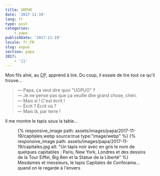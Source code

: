 ```yaml
---
title: UOPUO
date: '2017-11-19'
lang: fr
type: post
categories:
    - papa
publishDate: '2017-11-19'
locale: fr_FR
slug: uopuo
section: papa
2017:
    - '11'
---
```


Mon fils aîné, au <abbr title="Cours Préparatoire">CP</abbr>, apprend à lire. Du coup, il essaie de lire tout ce qu'il trouve…

<!--more-->

> — Papa, ça veut dire quoi "UOPUO" ?  
> — Je ne pense pas que ça veuille dire grand chose, chéri.  
> — Mais si ! C'est écrit !  
> — Écrit ? Écrit où ?  
> — Mais là, par terre !

Il me montre le tapis sous la table…

<figure>
    <picture>
        {% responsive_image path: assets/images/papa/2017-11-19/capitales.webp source:true type:"image/webp" %}
        {% responsive_image path: assets/images/papa/2017-11-19/capitales.jpg alt: "Un tapis noir avec en gris le nom de quelques capitables : Paris, New York, Londres et des dessins de la Tour Eiffel, Big Ben et la Statue de la Liberté" %}
    </picture>
    <figcaption>Mesdames et messieurs, le tapis Capitales de Conforama… quand on le regarde à l'envers</figcaption>
</figure>